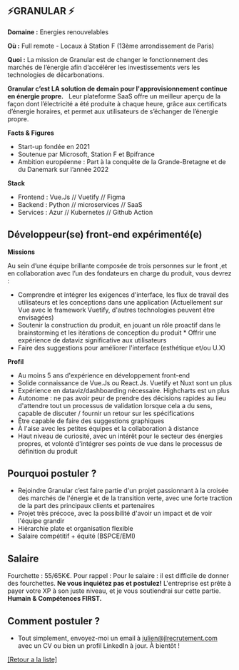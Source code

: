 ## ⚡️GRANULAR ⚡️

**Domaine :** Energies renouvelables 

**Où :** Full remote - Locaux à Station F (13ème arrondissement de Paris) 

**Quoi :** La mission de Granular est de changer le fonctionnement des marchés de l’énergie afin d’accélérer les investissements vers les technologies de décarbonations.   

**Granular c’est LA solution de demain pour l'approvisionnement continue en énergie propre.**   Leur plateforme SaaS offre un meilleur aperçu de la façon dont l’électricité a été produite à chaque heure, grâce aux certificats d’énergie horaires, et permet aux utilisateurs de s’échanger de l’énergie propre.   

**Facts & Figures**
* Start-up fondée en 2021
* Soutenue par Microsoft, Station F et Bpifrance 
* Ambition européenne  : Part à la conquête de la Grande-Bretagne et de du Danemark sur l’année 2022

**Stack**
* Frontend : Vue.Js // Vuetify // Figma 
* Backend : Python // microservices // SaaS
* Services : Azur // Kubernetes // Github Action


## Développeur(se) front-end expérimenté(e)

**Missions**

Au sein d’une équipe brillante composée de trois personnes sur le front ,et en collaboration avec l’un des fondateurs en charge du produit, vous devrez : 

* Comprendre et intégrer les exigences d'interface, les flux de travail des utilisateurs et les conceptions dans une application (Actuellement sur Vue avec le framework Vuetify, d'autres technologies peuvent être envisagées)
* Soutenir la construction du produit, en jouant un rôle proactif dans le brainstorming et les itérations de conception du produit * Offrir une expérience de dataviz significative aux utilisateurs
* Faire des suggestions pour améliorer l'interface (esthétique et/ou U.X)


**Profil**

* Au moins 5 ans d'expérience en développement front-end 
* Solide connaissance de Vue.Js ou React.Js. Vuetify et Nuxt sont un plus
* Expérience en dataviz/dashboarding nécessaire. Highcharts est un plus
* Autonome : ne pas avoir peur de prendre des décisions rapides au lieu d'attendre tout un processus de validation lorsque cela a du sens, capable de discuter / fournir un retour sur les spécifications
* Être capable de faire des suggestions graphiques
* À l'aise avec les petites équipes et la collaboration à distance 
* Haut niveau de curiosité, avec un intérêt pour le secteur des énergies propres, et volonté d'intégrer ses points de vue dans le processus de définition du produit


## Pourquoi postuler ? 

* Rejoindre Granular c’est faire partie d'un projet passionnant à la croisée des marchés de l'énergie et de la transition verte, avec une forte traction de la part des principaux clients et partenaires 
* Projet très précoce, avec la possibilité d'avoir un impact et de voir l'équipe grandir
* Hiérarchie plate et organisation flexible
* Salaire compétitif + équité (BSPCE/EMI)

## Salaire 

Fourchette : 55/65K€.
Pour rappel :  Pour le salaire : il est difficile de donner des fourchettes. **Ne vous inquiétez pas et postulez!** L'entreprise est prête à payer votre XP à son juste niveau, et je vous soutiendrai sur cette partie. **Humain & Compétences FIRST.**


## Comment postuler ? 

* Tout simplement, envoyez-moi un email à julien@jlrecrutement.com avec un CV ou bien un profil LinkedIn à jour. À bientôt !

<a href="https://github.com/jlondiche/job-board-php/blob/master/README.md">[Retour a la liste]</a> 